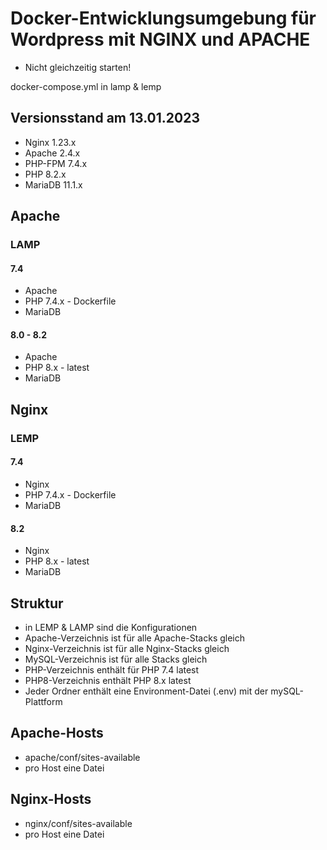 # Docker-Entwicklungsumgebung für Wordpress mit NGINX und APACHE

* Nicht gleichzeitig starten!

docker-compose.yml in lamp & lemp

## Versionsstand am 13.01.2023

* Nginx 1.23.x
* Apache 2.4.x
* PHP-FPM 7.4.x
* PHP 8.2.x
* MariaDB 11.1.x

## Apache
### LAMP
#### 7.4
* Apache
* PHP 7.4.x - Dockerfile
* MariaDB
#### 8.0 - 8.2
* Apache
* PHP 8.x - latest
* MariaDB

## Nginx
### LEMP
#### 7.4
* Nginx
* PHP 7.4.x - Dockerfile
* MariaDB
#### 8.2
* Nginx
* PHP 8.x - latest
* MariaDB

## Struktur
* in LEMP & LAMP sind die Konfigurationen
* Apache-Verzeichnis ist für alle Apache-Stacks gleich
* Nginx-Verzeichnis ist für alle Nginx-Stacks gleich
* MySQL-Verzeichnis ist für alle Stacks gleich
* PHP-Verzeichnis enthält für PHP 7.4 latest
* PHP8-Verzeichnis enthält PHP 8.x latest
* Jeder Ordner enthält eine Environment-Datei (.env) mit der mySQL-Plattform

## Apache-Hosts
* apache/conf/sites-available
* pro Host eine Datei

## Nginx-Hosts
* nginx/conf/sites-available
* pro Host eine Datei
